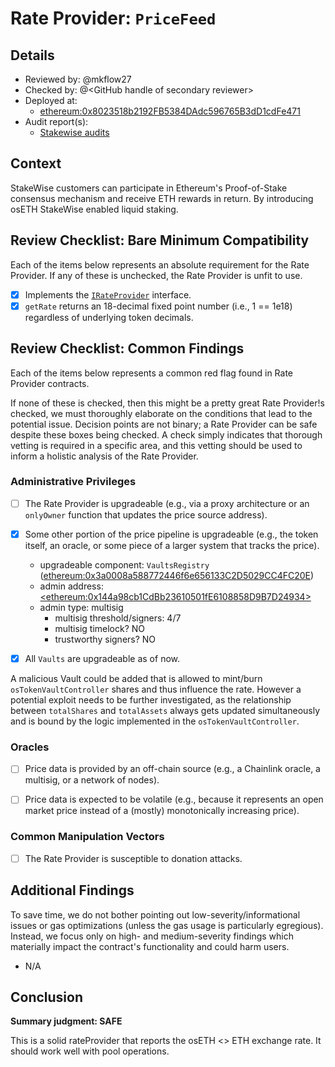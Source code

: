 

# Rate Provider: `PriceFeed`

## Details
- Reviewed by: @mkflow27
- Checked by: @\<GitHub handle of secondary reviewer\>
- Deployed at:
    - [ethereum:0x8023518b2192FB5384DAdc596765B3dD1cdFe471](https://etherscan.io/address/0x8023518b2192FB5384DAdc596765B3dD1cdFe471)
- Audit report(s):
    - [Stakewise audits](https://github.com/stakewise/v3-core/tree/main/audits)

## Context
StakeWise customers can participate in Ethereum's Proof-of-Stake consensus mechanism and receive ETH rewards in return. By introducing osETH StakeWise enabled liquid staking.

## Review Checklist: Bare Minimum Compatibility
Each of the items below represents an absolute requirement for the Rate Provider. If any of these is unchecked, the Rate Provider is unfit to use.

- [x] Implements the [`IRateProvider`](https://github.com/balancer/balancer-v2-monorepo/blob/bc3b3fee6e13e01d2efe610ed8118fdb74dfc1f2/pkg/interfaces/contracts/pool-utils/IRateProvider.sol) interface.
- [x] `getRate` returns an 18-decimal fixed point number (i.e., 1 == 1e18) regardless of underlying token decimals.

## Review Checklist: Common Findings
Each of the items below represents a common red flag found in Rate Provider contracts.

If none of these is checked, then this might be a pretty great Rate Provider!s checked, we must thoroughly elaborate on the conditions that lead to the potential issue. Decision points are not binary; a Rate Provider can be safe despite these boxes being checked. A check simply indicates that thorough vetting is required in a specific area, and this vetting should be used to inform a holistic analysis of the Rate Provider.

### Administrative Privileges
- [ ] The Rate Provider is upgradeable (e.g., via a proxy architecture or an `onlyOwner` function that updates the price source address).

- [x] Some other portion of the price pipeline is upgradeable (e.g., the token itself, an oracle, or some piece of a larger system that tracks the price). 
    - upgradeable component: `VaultsRegistry` ([ethereum:0x3a0008a588772446f6e656133C2D5029CC4FC20E](https://etherscan.io/address/0x3a0008a588772446f6e656133C2D5029CC4FC20E#code))
    - admin address: [\<ethereum:0x144a98cb1CdBb23610501fE6108858D9B7D24934\>](https://etherscan.io/address/0x144a98cb1CdBb23610501fE6108858D9B7D24934#code)
    - admin type: multisig
        - multisig threshold/signers: 4/7
        - multisig timelock? NO
        - trustworthy signers? NO
- [x] All `Vaults` are upgradeable as of now. 

A malicious Vault could be added that is allowed to mint/burn `osTokenVaultController` shares and thus influence the rate. However a potential exploit needs to be further investigated, as the relationship between `totalShares` and `totalAssets` always gets updated simultaneously and is bound by the logic implemented in the `osTokenVaultController`.

### Oracles
- [ ] Price data is provided by an off-chain source (e.g., a Chainlink oracle, a multisig, or a network of nodes).

- [ ] Price data is expected to be volatile (e.g., because it represents an open market price instead of a (mostly) monotonically increasing price).

### Common Manipulation Vectors
- [ ] The Rate Provider is susceptible to donation attacks.

## Additional Findings
To save time, we do not bother pointing out low-severity/informational issues or gas optimizations (unless the gas usage is particularly egregious). Instead, we focus only on high- and medium-severity findings which materially impact the contract's functionality and could harm users.

- N/A


## Conclusion
**Summary judgment: SAFE**

This is a solid rateProvider that reports the osETH <> ETH exchange rate. It should work well with pool operations.
